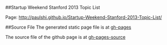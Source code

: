 ##Startup Weekend Stanford 2013 Topic List

Page: http://paulshi.github.io/Startup-Weekend-Stanford-2013-Topic-List/

##Source File
The generated static page file is at [gh-pages](https://github.com/paulshi/Startup-Weekend-Stanford-2013-Topic-List/tree/gh-pages)

The source file of the github page is at [gh-pages-source](https://github.com/paulshi/Startup-Weekend-Stanford-2013-Topic-List/tree/gh-pages-source)
